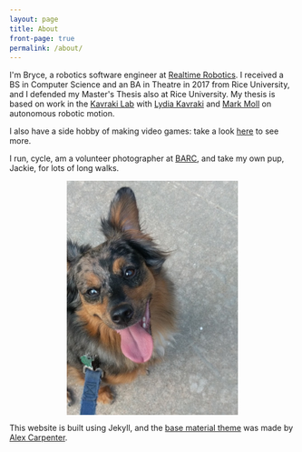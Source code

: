 ```yaml
---
layout: page
title: About
front-page: true
permalink: /about/
---
```


I'm Bryce, a robotics software engineer at [Realtime Robotics](https://rtr.ai).
I received a BS in Computer Science and an BA in Theatre in 2017 from Rice University, and I defended my Master's Thesis also at Rice University.
My thesis is based on work in the [Kavraki Lab](http://www.kavrakilab.org/)
with [Lydia Kavraki](https://www.cs.rice.edu/~kavraki/) and [Mark Moll](https://www.cs.rice.edu/~mmoll/)
on autonomous robotic motion.

[//]: # (Add a lot more here about my )

I also have a side hobby of making video games: take a
look [here](/projects) to see more.

I run, cycle, am a volunteer photographer at [BARC](http://www.houstontx.gov/barc/), and take my own pup, Jackie, for lots of long walks.

<img src="/assets/Jackie.jpg" alt="Jackie Boy" style="width: 60%; display:block; margin-left:auto; margin-right:auto;"/>

This website is built using Jekyll, and the
[base material theme](https://github.com/alexcarpenter/material-jekyll-theme) was made by [Alex Carpenter](https://alexcarpenter.me/).
